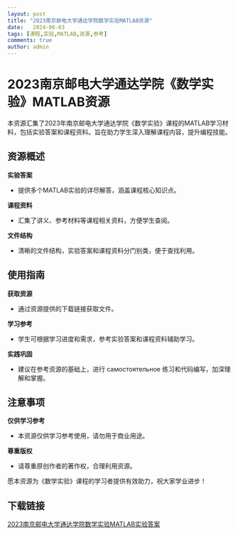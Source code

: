 ```yaml
---
layout: post
title: "2023南京邮电大学通达学院数学实验MATLAB资源"
date:   2024-06-03
tags: [课程,实验,MATLAB,资源,参考]
comments: true
author: admin
---
```

# 2023南京邮电大学通达学院《数学实验》MATLAB资源

本资源汇集了2023年南京邮电大学通达学院《数学实验》课程的MATLAB学习材料，包括实验答案和课程资料。旨在助力学生深入理解课程内容，提升编程技能。

## 资源概述

**实验答案**
- 提供多个MATLAB实验的详尽解答，涵盖课程核心知识点。

**课程资料**
- 汇集了讲义、参考材料等课程相关资料，方便学生查阅。

**文件结构**
- 清晰的文件结构，实验答案和课程资料分门别类，便于查找利用。

## 使用指南

**获取资源**
- 通过资源提供的下载链接获取文件。

**学习参考**
- 学生可根据学习进度和需求，参考实验答案和课程资料辅助学习。

**实践巩固**
- 建议在参考资源的基础上，进行 самостоятельное 练习和代码编写，加深理解和掌握。

## 注意事项

**仅供学习参考**
- 本资源仅供学习参考使用，请勿用于商业用途。

**尊重版权**
- 请尊重原创作者的著作权，合理利用资源。

愿本资源为《数学实验》课程的学习者提供有效助力，祝大家学业进步！

## 下载链接

[2023南京邮电大学通达学院数学实验MATLAB实验答案](https://pan.quark.cn/s/52e2e8b50f2b)